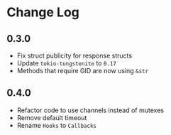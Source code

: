 # Change Log

## 0.3.0

- Fix struct publicity for response structs
- Update `tokio-tungstenite` to `0.17`
- Methods that require GID are now using `&str`

## 0.4.0

- Refactor code to use channels instead of mutexes
- Remove default timeout
- Rename `Hooks` to `Callbacks`
